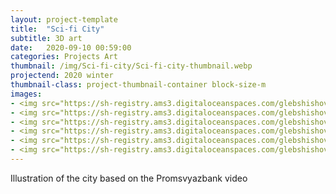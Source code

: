 ```yaml
---
layout: project-template
title:  "Sci-fi City"
subtitle: 3D art
date:   2020-09-10 00:59:00
categories: Projects Art
thumbnail: /img/Sci-fi-city/Sci-fi-city-thumbnail.webp
projectend: 2020 winter
thumbnail-class: project-thumbnail-container block-size-m
images:
- <img src="https://sh-registry.ams3.digitaloceanspaces.com/glebshishov/Sci-fi-city/Sci-fi-city-1.webp" class="project-img-parameters img-size-full" alt="Sci-fi-1">
- <img src="https://sh-registry.ams3.digitaloceanspaces.com/glebshishov/Sci-fi-city/Sci-fi-city-2.webp" class="project-img-parameters img-size-full" alt="Sci-fi-2">
- <img src="https://sh-registry.ams3.digitaloceanspaces.com/glebshishov/Sci-fi-city/Sci-fi-city-3.webp" class="project-img-parameters img-size-full" alt="Sci-fi-3">
- <img src="https://sh-registry.ams3.digitaloceanspaces.com/glebshishov/Sci-fi-city/Sci-fi-city-4.webp" class="project-img-parameters img-size-full" alt="Sci-fi-4">
- <img src="https://sh-registry.ams3.digitaloceanspaces.com/glebshishov/Sci-fi-city/Sci-fi-city-5.webp" class="project-img-parameters img-size-half" alt="Sci-fi-5">
- <img src="https://sh-registry.ams3.digitaloceanspaces.com/glebshishov/Sci-fi-city/Sci-fi-city-6.webp" class="project-img-parameters img-size-half" alt="Sci-fi-6">
---
```

Illustration of the city based on the Promsvyazbank video